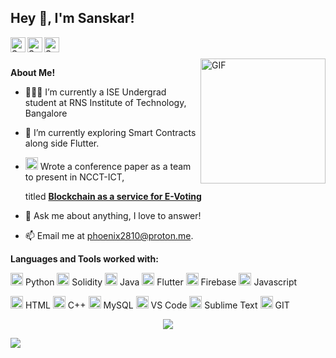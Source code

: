<h2 title="hehehe"> Hey 👋, I'm Sanskar!</h2>

<a href="https://www.linkedin.com/in/sanskar-jaiswal-102b661a3/">
  <img align="left" alt="Sanskar's LinkedIn" width="24px" src="https://img.icons8.com/fluent/96/000000/linkedin.png" />
</a>
<a href="https://www.instagram.com/j.sanskarr/">
  <img align="left" alt="Sanskar's Instagram" width="24px" src="https://img.icons8.com/fluent/96/000000/instagram-new.png" />
</a>
<a href="https://twitter.com/TitanWithKagune">
  <img align="left" alt="Sanskar's Twitter" width="24px" src="https://img.icons8.com/color/96/000000/twitter--v2.png" />
</a>




<br />
<br />


 

  <img align="right" height = "200" width = "200" alt="GIF" src="https://media.giphy.com/media/LmNwrBhejkK9EFP504/giphy.gif" />

**About Me!**

- 👨🏽‍💻 I’m currently a ISE Undergrad student at RNS Institute of Technology, Bangalore
- 🌱 I’m currently exploring Smart Contracts along side Flutter.
- <img height="20" src="https://img.icons8.com/fluent/96/000000/ethereum.png"/> Wrote a conference paper as a team to present in NCCT-ICT,

  titled [**Blockchain as a service for E-Voting**](https://www.researchgate.net/publication/364340764_Blockchain_as_a_Service_for_E-Voting)
- 💬 Ask me about anything, I love to answer!
- 📫 Email me at [phoenix2810@proton.me](mailto:phoenix2810@proton.me).



**Languages and Tools worked with:**  


<img height="20" src="https://img.icons8.com/color/96/000000/python--v1.png"> Python 
<img height="20" src="https://img.icons8.com/fluent/96/000000/ethereum.png"> Solidity
<img height="20" src="https://img.icons8.com/color/96/000000/java-coffee-cup-logo--v1.png"> Java
<img height="20" src="https://img.icons8.com/color/96/000000/flutter.png"> Flutter
<img height="20" src="https://img.icons8.com/color/96/000000/firebase.png"/> Firebase
<img height="20" src="https://img.icons8.com/color/96/000000/javascript--v1.png"> Javascript


<img height="20" src="https://img.icons8.com/color/96/000000/html-5--v1.png"> HTML
<img height="20" src="https://img.icons8.com/color/96/000000/c-plus-plus-logo.png"> C++
<img height="20" src="https://img.icons8.com/color/96/000000/mysql-logo.png"> MySQL
<img height="20" src="https://img.icons8.com/color/96/000000/visual-studio-code-2019.png"> VS Code
<img height="20" src="https://img.icons8.com/fluent/96/000000/sublime-text.png"/> Sublime Text
<img height="20" src="https://img.icons8.com/color/96/000000/git.png"> GIT

<p align="center">
<img align="center" src="https://github-readme-stats.vercel.app/api?username=sanskarjaiswal2001&show_icons=true&hide_border=true">
</p>

[![](https://visitcount.itsvg.in/api?id=sanskar&label=Profile%20Views&color=12&icon=5&pretty=true)](https://visitcount.itsvg.in)

